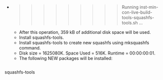 * >>>>>>>>> Running inst-min-con-live-build-tools-squashfs-tools.sh ...
  * After this operation, 359 kB of additional disk space will be used.
  * Install squashfs-tools.
  * Install squashfs-tools to create new squashfs using mksquashfs command.
  * Disk size = 1625080K. Space Used = 516K. Runtime = 00:00:00:01.
  * The following NEW packages will be installed:
  ```bash
squashfs-tools
  ```
